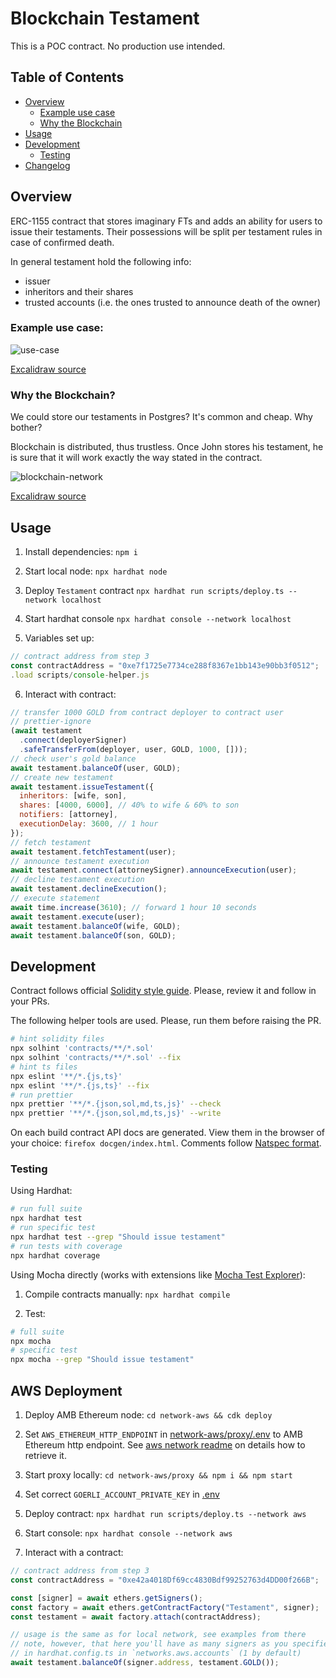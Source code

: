 # Blockchain Testament

This is a POC contract. No production use intended.

## Table of Contents

- [Overview](#overview)
  - [Example use case](#example-use-case)
  - [Why the Blockchain](#why-the-blockchain)
- [Usage](#usage)
- [Development](#development)
  - [Testing](#testing)
- [Changelog](./CHANGELOG.md)

## Overview

ERC-1155 contract that stores imaginary FTs and adds an ability for users to issue their testaments.
Their possessions will be split per testament rules in case of confirmed death.

In general testament hold the following info:

- issuer
- inheritors and their shares
- trusted accounts (i.e. the ones trusted to announce death of the owner)

### Example use case:

![use-case](./assets/use-case.png)

[Excalidraw source](./assets/use-case.excalidraw)

### Why the Blockchain?

We could store our testaments in Postgres? It's common and cheap. Why bother?

Blockchain is distributed, thus trustless.
Once John stores his testament, he is sure that it will work exactly the way stated in the contract.

![blockchain-network](./assets/blockchain-network.png)

[Excalidraw source](./assets/blockchain-network.excalidraw)

## Usage

1. Install dependencies: `npm i`

2. Start local node: `npx hardhat node`

3. Deploy `Testament` contract `npx hardhat run scripts/deploy.ts --network localhost`

4. Start hardhat console `npx hardhat console --network localhost`

5. Variables set up:

```javascript
// contract address from step 3
const contractAddress = "0xe7f1725e7734ce288f8367e1bb143e90bb3f0512";
.load scripts/console-helper.js
```

6. Interact with contract:

```javascript
// transfer 1000 GOLD from contract deployer to contract user
// prettier-ignore
(await testament
  .connect(deployerSigner)
  .safeTransferFrom(deployer, user, GOLD, 1000, []));
// check user's gold balance
await testament.balanceOf(user, GOLD);
// create new testament
await testament.issueTestament({
  inheritors: [wife, son],
  shares: [4000, 6000], // 40% to wife & 60% to son
  notifiers: [attorney],
  executionDelay: 3600, // 1 hour
});
// fetch testament
await testament.fetchTestament(user);
// announce testament execution
await testament.connect(attorneySigner).announceExecution(user);
// decline testament execution
await testament.declineExecution();
// execute statement
await time.increase(3610); // forward 1 hour 10 seconds
await testament.execute(user);
await testament.balanceOf(wife, GOLD);
await testament.balanceOf(son, GOLD);
```

<!-- TODO: issue #3: etherscan verification section -->

<!-- TODO: issue #1: testnet deployment section -->

<!-- TODO: issue #4: deployment & usage prices estimations section -->

## Development

Contract follows official [Solidity style guide](https://docs.soliditylang.org/en/v0.8.9/style-guide.html).
Please, review it and follow in your PRs.

The following helper tools are used. Please, run them before raising the PR.

```bash
# hint solidity files
npx solhint 'contracts/**/*.sol'
npx solhint 'contracts/**/*.sol' --fix
# hint ts files
npx eslint '**/*.{js,ts}'
npx eslint '**/*.{js,ts}' --fix
# run prettier
npx prettier '**/*.{json,sol,md,ts,js}' --check
npx prettier '**/*.{json,sol,md,ts,js}' --write
```

On each build contract API docs are generated.
View them in the browser of your choice: `firefox docgen/index.html`.
Comments follow [Natspec format](https://docs.soliditylang.org/en/latest/natspec-format.html).

### Testing

Using Hardhat:

```bash
# run full suite
npx hardhat test
# run specific test
npx hardhat test --grep "Should issue testament"
# run tests with coverage
npx hardhat coverage
```

Using Mocha directly (works with extensions like [Mocha Test Explorer](https://marketplace.visualstudio.com/items?itemName=hbenl.vscode-mocha-test-adapter)):

1. Compile contracts manually: `npx hardhat compile`

2. Test:

```bash
# full suite
npx mocha
# specific test
npx mocha --grep "Should issue testament"
```

## AWS Deployment

1. Deploy AMB Ethereum node: `cd network-aws && cdk deploy`

2. Set `AWS_ETHEREUM_HTTP_ENDPOINT` in [network-aws/proxy/.env](./network-aws/proxy/.env) to AMB Ethereum http endpoint. 
See [aws network readme](./network-aws/README.md) on details how to retrieve it.

3. Start proxy locally: `cd network-aws/proxy && npm i && npm start`

4. Set correct `GOERLI_ACCOUNT_PRIVATE_KEY` in [.env](./.env)

5. Deploy contract: `npx hardhat run scripts/deploy.ts --network aws`

6. Start console: `npx hardhat console --network aws`

7. Interact with a contract:

```javascript
// contract address from step 3
const contractAddress = "0xe42a4018Df69cc4830Bdf99252763d4DD00f266B";

const [signer] = await ethers.getSigners();
const factory = await ethers.getContractFactory("Testament", signer);
const testament = await factory.attach(contractAddress);

// usage is the same as for local network, see examples from there
// note, however, that here you'll have as many signers as you specified 
// in hardhat.config.ts in `networks.aws.accounts` (1 by default)
await testament.balanceOf(signer.address, testament.GOLD());
```
